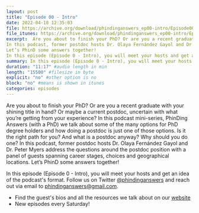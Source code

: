 ```yaml
---
layout: post
title: "Episode 00 - Intro"
date: 2022-04-18 12:35:03
file: https://archive.org/download/phindinganswers_ep00-intro/Episode00_Intro.mp3
file_itunes: https://archive.org/download/phindinganswers_ep00-intro/Episode00_Intro.mp3
excerpt:  Are you about to finish your PhD? Or are you a recent graduate with your shining title in hand? Or maybe a current postdoc, uncertain with what you’re getting from your experience? In this podcast mini-series, PhinDing Answers (with a PhD) we talk about some of the many options for PhD degree holders and how doing a postdoc is just one of those options. Is it the right path for you? And what is a postdoc anyway? Why should you do one?
In this podcast, former postdoc hosts Dr. Olaya Fernández Gayol and Dr. Peter Myers address the questions around the postdoc position with a panel of guests spanning career stages, choices and geographical locations.
Let’s PhinD some answers together!
In this episode (Episode 0 - Intro), you will meet your hosts and get an idea of the podcast's format. Follow us on Twitter @phindinganswers and reach out via email to phindinganswers@gmail.com.
summary: In this episode (Episode 0 - Intro), you will meet your hosts and get an idea of the podcast's format. Follow us on Twitter @phindinganswers and reach out via email to phindinganswers@gmail.com.
duration: "11:17" #audio length in min
length: "15500" #filesize in byte
explicit: "no" #other option is no
block: "no" #means is shown in itunes
categories: episodes
---
```


Are you about to finish your PhD? Or are you a recent graduate with your shining title in hand? Or maybe a current postdoc, uncertain with what you’re getting from your experience? In this podcast mini-series, PhinDing Answers (with a PhD) we talk about some of the many options for PhD degree holders and how doing a postdoc is just one of those options. Is it the right path for you? And what is a postdoc anyway? Why should you do one?
In this podcast, former postdoc hosts Dr. Olaya Fernández Gayol and Dr. Peter Myers address the questions around the postdoc position with a panel of guests spanning career stages, choices and geographical locations.
Let’s PhinD some answers together!

In this episode (Episode 0 - Intro), you will meet your hosts and get an idea of the podcast's format. Follow us on Twitter [@phindinganswers](http://twitter.com/phindinganswers) and reach out via email to [phindinganswers@gmail.com](mailto:phindinganswers@gmail.com).

* Find the guest's bios and all the resources we talk about on our [website](http://phindinganswers.github.io)
* New episodes every Saturday!

